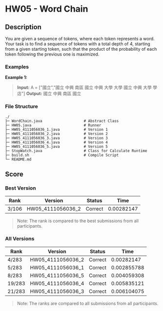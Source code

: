 # HW05 - Word Chain

## Description
You are given a sequence of tokens, where each token represents a word. Your task is to find a sequence of tokens with a total depth of 4, starting from a given starting token, such that the product of the probability of each token following the previous one is maximized.
### Examples
**Example 1:**
> **Input:** A = ["國立","國立 中興 南區 國立 中興 大學 大學 國立 中興 大學 學店"]
> **Output:** 國立 中興 南區 國立

### File Structure
```
./
├─ WordChain.java                   # Abstract Class
├─ HW05.java                        # Runner
├─ HW05_4111056036_1.java           # Version 1
├─ HW05_4111056036_2.java           # Version 2
├─ HW05_4111056036_3.java           # Version 3
├─ HW05_4111056036_4.java           # Version 4
├─ HW05_4111056036_5.java           # Version 5
├─ StopWatch.java                   # Class for Calculate Runtime
├─ build.sh                         # Compile Script
└─ README.md
```

## Score
### Best Version
|  Rank  |      Version      | Status  |    Time     |
|--------|-------------------|---------|-------------|
| 3/106  | HW05_4111056036_2 | Correct |  0.00282147 |
> Note: The rank is compared to the best submissions from all participants. 

### All Versions
|  Rank  |      Version      | Status  |    Time     |
|--------|-------------------|---------|-------------|
| 4/283  | HW05_4111056036_2 | Correct |  0.00282147 |
| 5/283  | HW05_4111056036_1 | Correct | 0.002855788 |
| 8/283  | HW05_4111056036_5 | Correct | 0.004059308 |
| 19/283 | HW05_4111056036_4 | Correct | 0.005835121 |
| 21/283 | HW05_4111056036_3 | Correct | 0.006104075 |
> Note: The ranks are compared to all submissions from all participants.
